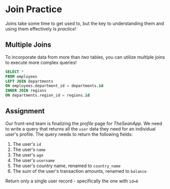 # Join Practice

Joins take some time to get used to, but the key to understanding them and using them effectively is *practice*!

## Multiple Joins

To incorporate data from more than *two* tables, you can utilize multiple joins to execute more complex queries!

```SQL
SELECT *
FROM employees
LEFT JOIN departments
ON employees.department_id = departments.id
INNER JOIN regions
ON departments.region_id = regions.id
```

## Assignment

Our front-end team is finalizing the *profile* page for *TheSeanApp*. We need to write a query that returns all the `user` data they need for an individual user's profile. The query needs to return the following fields:

1. The user's `id`
2. The user's `name`
3. The user's `age`
4. The user's `username`
5. The user's country name, renamed to `country_name`
6. The sum of the user's transaction amounts, renamed to `balance`

Return only a single user record - specifically the one with `id=6`
